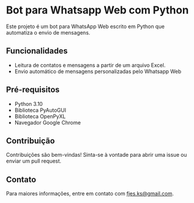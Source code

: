 
# Bot para Whatsapp Web com Python

Este projeto é um bot para WhatsApp Web escrito em Python que automatiza o envio de mensagens.




## Funcionalidades

- Leitura de contatos e mensagens a partir de um arquivo Excel.
- Envio automático de mensagens personalizadas pelo Whatsapp Web
## Pré-requisitos

- Python 3.10
- Biblioteca PyAutoGUI 
- Biblioteca OpenPyXL 
- Navegador Google Chrome
## Contribuição

Contribuições são bem-vindas! Sinta-se à vontade para abrir uma issue ou enviar um pull request.

## Contato

Para maiores informações, entre em contato com [fjes.ks@gmail.com](mailto:fjes.ks@gmail.com).
